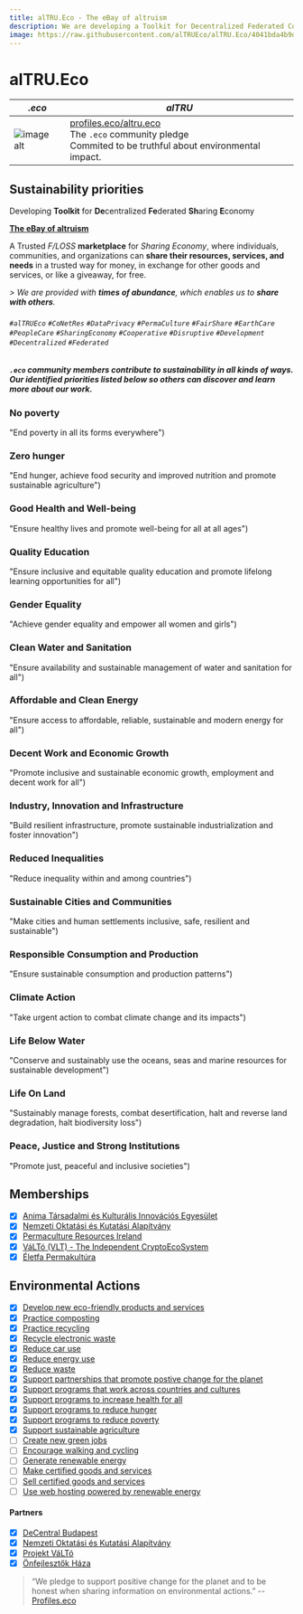 ```yaml
---
title: alTRU.Eco - The eBay of altruism
description: We are developing a Toolkit for Decentralized Federated Collaborative Economy
image: https://raw.githubusercontent.com/alTRUEco/alTRU.Eco/4041bda4b9d33478e058198f930a72728e93688b/public/assets/images/alTRUEco-logo-sq-tr-c.png
---
```


# alTRU.Eco

| *.eco* | *alTRU* 
| -------- | -------- 
| ![image alt](https://cdn.profiles.eco/img/doteco-logo-ruby.svg ".eco Community Organization") | [profiles.eco/altru.eco](https://profiles.eco/altru.eco/)<br />The `.eco` community pledge<br />Commited to be truthful about environmental impact.

## Sustainability priorities

Developing **Toolkit** for **De**centralized **Fe**derated **Sh**aring **E**conomy

**[The eBay of altruism](https://github.com/alTRUEco/alTRUE.meteor)**

A Trusted _F/LOSS_ **marketplace** for _Sharing Economy_, where individuals, communities, and organizations can **share their resources, services, and needs** in a trusted way for money, in exchange for other goods and services, or like a giveaway, for free.

_\> We are provided with **times of abundance**, which enables us to **share with others**._

###### `#alTRUEco` `#CoNetRes` `#DataPrivacy` `#PermaCulture` `#FairShare` `#EarthCare` `#PeopleCare` `#SharingEconomy` `#Cooperative` `#Disruptive` `#Development` `#Decentralized` `#Federated`

##### `.eco` community members contribute to sustainability in all kinds of ways. Our identified priorities listed below so others can discover and learn more about our work.

### No poverty
"End poverty in all its forms everywhere")
### Zero hunger
"End hunger, achieve food security and improved nutrition and promote sustainable agriculture")
### Good Health and Well-being
"Ensure healthy lives and promote well-being for all at all ages")
### Quality Education
"Ensure inclusive and equitable quality education and promote lifelong learning opportunities for all")
### Gender Equality
"Achieve gender equality and empower all women and girls")
### Clean Water and Sanitation
"Ensure availability and sustainable management of water and sanitation for all")
### Affordable and Clean Energy
"Ensure access to affordable, reliable, sustainable and modern energy for all")
### Decent Work and Economic Growth
"Promote inclusive and sustainable economic growth, employment and decent work for all")
### Industry, Innovation and Infrastructure
"Build resilient infrastructure, promote sustainable industrialization and foster innovation")
### Reduced Inequalities
"Reduce inequality within and among countries")
### Sustainable Cities and Communities
"Make cities and human settlements inclusive, safe, resilient and sustainable")
### Responsible Consumption and Production
"Ensure sustainable consumption and production patterns")
### Climate Action
"Take urgent action to combat climate change and its impacts")
### Life Below Water
"Conserve and sustainably use the oceans, seas and marine resources for sustainable development")
### Life On Land
"Sustainably manage forests, combat desertification, halt and reverse land degradation, halt biodiversity loss")
### Peace, Justice and Strong Institutions
"Promote just, peaceful and inclusive societies")

## Memberships

- [x] [Anima Társadalmi és Kulturális Innovációs Egyesület](http://nagymadar.hu/anima-tarsadalmi-es-kulturalis-innovacios-egyesulet)
- [x] [Nemzeti Oktatási és Kutatási Alapítvány](https://noka.hu/)
- [x] [Permaculture Resources Ireland](http://pri.irish/)
- [x] [VáLTó (VLT) - The Independent CryptoEcoSystem](https://valto.ro/)
- [x] [Életfa Permakultúra](https://permaculture.hu/)

## Environmental Actions

- [x] [Develop new eco-friendly products and services](https://profiles.eco/profile/action/eco-friendly-products-services)
- [x] [Practice composting](https://profiles.eco/profile/action/composting)
- [x] [Practice recycling](https://profiles.eco/profile/action/recycling)
- [x] [Recycle electronic waste](https://profiles.eco/profile/action/ewaste-recycling)
- [x] [Reduce car use](https://profiles.eco/profile/action/reduce-car)
- [x] [Reduce energy use](https://profiles.eco/profile/action/reduce-energy)
- [x] [Reduce waste](https://profiles.eco/profile/action/reduce-waste)
- [x] [Support partnerships that promote postive change for the planet](https://profiles.eco/profile/action/partnerships)
- [x] [Support programs that work across countries and cultures](https://profiles.eco/profile/action/cross-cultural-programs)
- [x] [Support programs to increase health for all](https://profiles.eco/profile/action/health-programs)
- [x] [Support programs to reduce hunger](https://profiles.eco/profile/action/hunger-programs)
- [x] [Support programs to reduce poverty](https://profiles.eco/profile/action/poverty-programs)
- [x] [Support sustainable agriculture](https://profiles.eco/profile/action/sustainable-agriculture)
- [ ] [Create new green jobs](https://profiles.eco/profile/action/green-jobs)
- [ ] [Encourage walking and cycling](https://profiles.eco/profile/action/walking-biking)
- [ ] [Generate renewable energy](https://profiles.eco/profile/action/generate-renewable)
- [ ] [Make certified goods and services](https://profiles.eco/profile/action/make-certified-goods-services)
- [ ] [Sell certified goods and services](https://profiles.eco/profile/action/sell-certified-goods-services)
- [ ] [Use web hosting powered by renewable energy](https://profiles.eco/profile/action/green-hosting)

#### Partners

- [x] [DeCentral Budapest ](https://github.com/DeCentral-Budapest)
- [x] [Nemzeti Oktatási és Kutatási Alapítvány ](https://noka.hu/)
- [x] [Projekt VáLTó ](https://valto.ro/)
- [x] [Önfejlesztők Háza](https://onfejlesztok.hu/)

> “We pledge to support positive change for the planet and to be honest when sharing information on environmental actions.”
-- [Profiles.eco](https://profiles.eco/altru.eco/)
